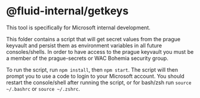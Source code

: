 # @fluid-internal/getkeys

This tool is specifically for Microsoft internal development.

This folder contains a script that will get secret values from the prague keyvault and persist them as environment variables in all future consoles/shells. In order to have access to the prague keyvault you must be a member of the prague-secrets or WAC Bohemia security group.

To run the script, run `npm install`, then `npm start`. The script will then prompt you to use a code to login to your Microsoft account. You should restart the console/shell after running the script, or for bash/zsh run `source ~/.bashrc` or `source ~/.zshrc`.
